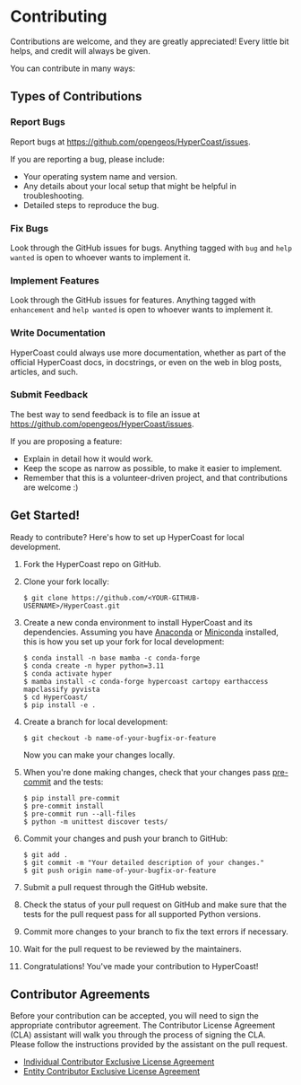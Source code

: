 # Contributing

Contributions are welcome, and they are greatly appreciated! Every
little bit helps, and credit will always be given.

You can contribute in many ways:

## Types of Contributions

### Report Bugs

Report bugs at <https://github.com/opengeos/HyperCoast/issues>.

If you are reporting a bug, please include:

-   Your operating system name and version.
-   Any details about your local setup that might be helpful in troubleshooting.
-   Detailed steps to reproduce the bug.

### Fix Bugs

Look through the GitHub issues for bugs. Anything tagged with `bug` and
`help wanted` is open to whoever wants to implement it.

### Implement Features

Look through the GitHub issues for features. Anything tagged with
`enhancement` and `help wanted` is open to whoever wants to implement it.

### Write Documentation

HyperCoast could always use more documentation,
whether as part of the official HyperCoast docs,
in docstrings, or even on the web in blog posts, articles, and such.

### Submit Feedback

The best way to send feedback is to file an issue at
<https://github.com/opengeos/HyperCoast/issues>.

If you are proposing a feature:

-   Explain in detail how it would work.
-   Keep the scope as narrow as possible, to make it easier to implement.
-   Remember that this is a volunteer-driven project, and that contributions are welcome :)

## Get Started!

Ready to contribute? Here's how to set up HyperCoast for local development.

1.  Fork the HyperCoast repo on GitHub.

2.  Clone your fork locally:

    ```shell
    $ git clone https://github.com/<YOUR-GITHUB-USERNAME>/HyperCoast.git
    ```

3.  Create a new conda environment to install HyperCoast and its dependencies. Assuming you have
    [Anaconda](https://www.anaconda.com/distribution/#download-section) or
    [Miniconda](https://docs.conda.io/en/latest/miniconda.html) installed,
    this is how you set up your fork for local development:

    ```shell
    $ conda install -n base mamba -c conda-forge
    $ conda create -n hyper python=3.11
    $ conda activate hyper
    $ mamba install -c conda-forge hypercoast cartopy earthaccess mapclassify pyvista
    $ cd HyperCoast/
    $ pip install -e .
    ```

4.  Create a branch for local development:

    ```shell
    $ git checkout -b name-of-your-bugfix-or-feature
    ```

    Now you can make your changes locally.

5.  When you're done making changes, check that your changes pass
    [pre-commit](https://pre-commit.com/) and the tests:

    ```shell
    $ pip install pre-commit
    $ pre-commit install
    $ pre-commit run --all-files
    $ python -m unittest discover tests/
    ```

6.  Commit your changes and push your branch to GitHub:

    ```shell
    $ git add .
    $ git commit -m "Your detailed description of your changes."
    $ git push origin name-of-your-bugfix-or-feature
    ```

7.  Submit a pull request through the GitHub website.
8.  Check the status of your pull request on GitHub and make sure
    that the tests for the pull request pass for all supported Python versions.
9.  Commit more changes to your branch to fix the text errors if necessary.
10. Wait for the pull request to be reviewed by the maintainers.
11. Congratulations! You've made your contribution to HyperCoast!

## Contributor Agreements

Before your contribution can be accepted, you will need to sign the appropriate contributor agreement. The Contributor License Agreement (CLA) assistant will walk you through the process of signing the CLA. Please follow the instructions provided by the assistant on the pull request.

-   [Individual Contributor Exclusive License Agreement](https://github.com/opengeos/HyperCoast/blob/main/docs/cla.md)
-   [Entity Contributor Exclusive License Agreement](https://github.com/opengeos/HyperCoast/blob/main/docs/cla.md)
